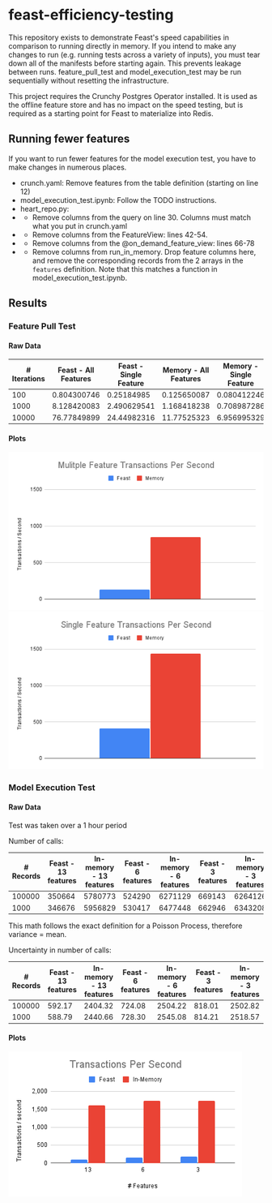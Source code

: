 # feast-efficiency-testing

This repository exists to demonstrate Feast's speed capabilities in comparison to running directly in memory. If you intend to make any changes to run (e.g. running tests across a variety of inputs), you must tear down all of the manifests before starting again. This prevents leakage between runs. feature_pull_test and model_execution_test may be run sequentially without resetting the infrastructure.

This project requires the Crunchy Postgres Operator installed. It is used as the offline feature store and has no impact on the speed testing, but is required as a starting point for Feast to materialize into Redis.

## Running fewer features

If you want to run fewer features for the model execution test, you have to make changes in numerous places.

* crunch.yaml: Remove features from the table definition (starting on line 12)
* model_execution_test.ipynb: Follow the TODO instructions.
* heart_repo.py:
* * Remove columns from the query on line 30. Columns must match what you put in crunch.yaml
* * Remove columns from the FeatureView: lines 42-54.
* * Remove columns from the @on_demand_feature_view: lines 66-78
* * Remove columns from run_in_memory. Drop feature columns here, and remove the corresponding records from the 2 arrays in the `features` definition. Note that this matches a function in model_execution_test.ipynb.

## Results

### Feature Pull Test

#### Raw Data

| # Iterations | Feast - All Features | Feast - Single Feature | Memory - All Features | Memory - Single Feature |
| ------------ | -------------------- | ---------------------- | --------------------- | ----------------------- |
| 100 | 0.804300746 | 0.25184985 | 0.125650087 | 0.080412246 |
| 1000 | 8.128420083 | 2.490629541 | 1.168418238 | 0.708987286 |
| 10000 | 76.77849899 | 24.44982316 | 11.77525323 | 6.956995329 |

#### Plots

![](/images/Mulitple_Feature_Transactions_Per_Second.png)
![](/images/Single_Feature_Transactions_Per_Second.png) <br />

### Model Execution Test

#### Raw Data

Test was taken over a 1 hour period

Number of calls:

| # Records | Feast - 13 features | In-memory - 13 features | Feast - 6 features | In-memory - 6 features | Feast - 3 features | In-memory - 3 features |
| --------- | ------------------- | ----------------------- | ------------------ | ---------------------- | ------------------ | ----------------------- |
| 100000 | 350664 | 5780773 | 524290 | 6271129 | 669143 | 6264126 |
| 1000 | 346676 | 5956829 | 530417 | 6477448 | 662946 | 6343208 |

This math follows the exact definition for a Poisson Process, therefore variance = mean.

Uncertainty in number of calls:

| # Records | Feast - 13 features | In-memory - 13 features | Feast - 6 features | In-memory - 6 features | Feast - 3 features | In-memory - 3 features |
| --------- | ------------------- | ----------------------- | ------------------ | ---------------------- | ------------------ | ----------------------- |
| 100000 | 592.17 | 2404.32 | 724.08 | 2504.22 | 818.01 | 2502.82 |
| 1000 | 588.79 | 2440.66 | 728.30 | 2545.08 | 814.21 | 2518.57 |

#### Plots

![](/images/Transactions_Per_Second.png) <br />
